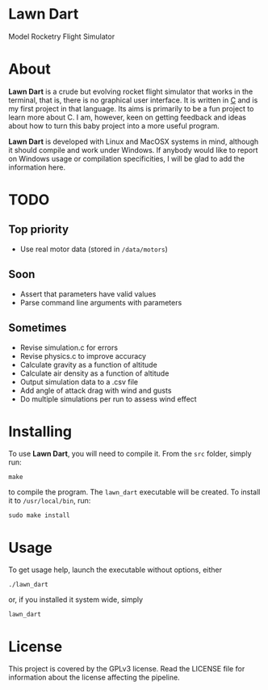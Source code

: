 # Lawn Dart
Model Rocketry Flight Simulator

# About
**Lawn Dart** is a crude but evolving rocket flight simulator that
works in the terminal, that is, there is no graphical user interface. It is
written in [C](http://en.wikipedia.org/wiki/C_\(programming_language\)) and is
my first project in that language. Its aims is primarily to be a fun project to
learn more about C. I am, however, keen on getting feedback and ideas about how
to turn this baby project into a more useful program.

**Lawn Dart** is developed with Linux and MacOSX systems in mind, although it
should compile and work under Windows. If anybody would like to report on
Windows usage or compilation specificities, I will be glad to add the
information here.

# TODO
## Top priority
- Use real motor data (stored in `/data/motors`)

## Soon
- Assert that parameters have valid values
- Parse command line arguments with parameters

## Sometimes
- Revise simulation.c for errors
- Revise physics.c to improve accuracy
- Calculate gravity as a function of altitude
- Calculate air density as a function of altitude
- Output simulation data to a .csv file
- Add angle of attack drag with wind and gusts
- Do multiple simulations per run to assess wind effect

# Installing
To use **Lawn Dart**, you will need to compile it. From the `src` folder,
simply run:

```
make
```

to compile the program. The `lawn_dart` executable will be
created. To install it to `/usr/local/bin`, run:

```
sudo make install
```

# Usage
To get usage help, launch the executable without options, either

```
./lawn_dart
```

or, if you installed it system wide, simply

```
lawn_dart
```

# License
This project is covered by the GPLv3 license. Read the LICENSE file for
information about the license affecting the pipeline.

